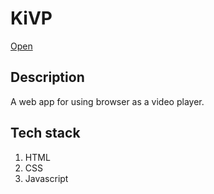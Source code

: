 # KiVP

<a href="https://kitashi14.github.io/KiVP/" target="_blank">Open</a>

## Description

A web app for using browser as a video player.

## Tech stack 
  
  1. HTML
  2. CSS
  3. Javascript
 

